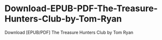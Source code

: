 # Download-EPUB-PDF-The-Treasure-Hunters-Club-by-Tom-Ryan
Download [EPUB/PDF] The Treasure Hunters Club by Tom   Ryan
